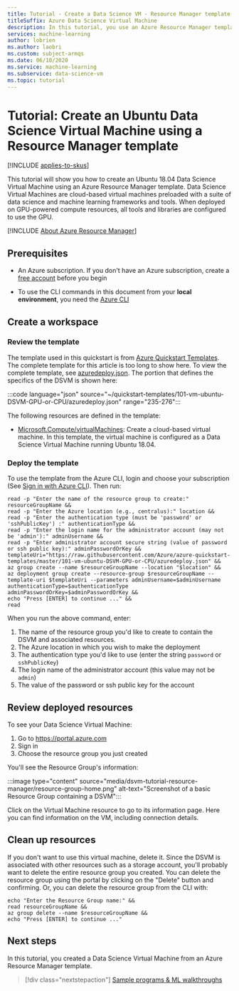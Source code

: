 ```yaml
---
title: Tutorial - Create a Data Science VM - Resource Manager template
titleSuffix: Azure Data Science Virtual Machine 
description: In this tutorial, you use an Azure Resource Manager template to quickly deploy a Data Science Virtual Machine
services: machine-learning
author: lobrien
ms.author: laobri
ms.custom: subject-armqs
ms.date: 06/10/2020
ms.service: machine-learning
ms.subservice: data-science-vm
ms.topic: tutorial
---
```


# Tutorial: Create an Ubuntu Data Science Virtual Machine using a Resource Manager template
[!INCLUDE [applies-to-skus](../../../includes/aml-applies-to-basic-enterprise-sku.md)]

This tutorial will show you how to create an Ubuntu 18.04 Data Science Virtual Machine using an Azure Resource Manager template. Data Science Virtual Machines are cloud-based virtual machines preloaded with a suite of data science and machine learning frameworks and tools. When deployed on GPU-powered compute resources, all tools and libraries are configured to use the GPU. 

[!INCLUDE [About Azure Resource Manager](../../../includes/resource-manager-quickstart-introduction.md)]

## Prerequisites

* An Azure subscription. If you don't have an Azure subscription, create a [free account](https://aka.ms/AMLFree) before you begin

* To use the CLI commands in this document from your **local environment**, you need the [Azure CLI](https://docs.microsoft.com/cli/azure/install-azure-cli?view=azure-cli-latest)

## Create a workspace

### Review the template

The template used in this quickstart is from [Azure Quickstart Templates](https://azure.microsoft.com/resources/templates/101-vm-ubuntu-DSVM-GPU-or-CPU/). The complete template for this article is too long to show here. To view the complete template, see [azuredeploy.json](https://raw.githubusercontent.com/Azure/azure-quickstart-templates/master/101-vm-ubuntu-DSVM-GPU-or-CPU/azuredeploy.json). The portion that defines the specifics of the DSVM is shown here:

:::code language="json" source="~/quickstart-templates/101-vm-ubuntu-DSVM-GPU-or-CPU/azuredeploy.json" range="235-276":::

The following resources are defined in the template:

* [Microsoft.Compute/virtualMachines](/azure/templates/microsoft.compute/virtualmachines): Create a cloud-based virtual machine. In this template, the virtual machine is configured as a Data Science Virtual Machine running Ubuntu 18.04.

### Deploy the template 

To use the template from the Azure CLI, login and choose your subscription (See [Sign in with Azure CLI](https://docs.microsoft.com/cli/azure/authenticate-azure-cli?view=azure-cli-latest)). Then run:

```azurecli-interactive
read -p "Enter the name of the resource group to create:" resourceGroupName &&
read -p "Enter the Azure location (e.g., centralus):" location &&
read -p "Enter the authentication type (must be 'password' or 'sshPublicKey') :" authenticationType &&
read -p "Enter the login name for the administrator account (may not be 'admin'):" adminUsername &&
read -p "Enter administrator account secure string (value of password or ssh public key):" adminPasswordOrKey &&
templateUri="https://raw.githubusercontent.com/Azure/azure-quickstart-templates/master/101-vm-ubuntu-DSVM-GPU-or-CPU/azuredeploy.json" &&
az group create --name $resourceGroupName --location "$location" &&
az deployment group create --resource-group $resourceGroupName --template-uri $templateUri --parameters adminUsername=$adminUsername authenticationType=$authenticationType adminPasswordOrKey=$adminPasswordOrKey && 
echo "Press [ENTER] to continue ..." &&
read
```

When you run the above command, enter:

1. The name of the resource group you'd like to create to contain the DSVM and associated resources. 
1. The Azure location in which you wish to make the deployment
1. The authentication type you'd like to use (enter the string `password` or `sshPublicKey`)
1. The login name of the administrator account (this value may not be `admin`)
1. The value of the password or ssh public key for the account

## Review deployed resources

To see your Data Science Virtual Machine:

1. Go to https://portal.azure.com 
1. Sign in 
1. Choose the resource group you just created

You'll see the Resource Group's information: 

:::image type="content" source="media/dsvm-tutorial-resource-manager/resource-group-home.png" alt-text="Screenshot of a basic Resource Group containing a DSVM":::

Click on the Virtual Machine resource to go to its information page. Here you can find information on the VM, including connection details. 

## Clean up resources

If you don't want to use this virtual machine, delete it. Since the DSVM is associated with other resources such as a storage account, you'll probably want to delete the entire resource group you created. You can delete the resource group using the portal by clicking on the "Delete" button and confirming. Or, you can delete the resource group from the CLI with: 

```azurecli-interactive
echo "Enter the Resource Group name:" &&
read resourceGroupName &&
az group delete --name $resourceGroupName &&
echo "Press [ENTER] to continue ..."
```

## Next steps

In this tutorial, you created a Data Science Virtual Machine from an Azure Resource Manager template. 

> [!div class="nextstepaction"]
> [Sample programs & ML walkthroughs](dsvm-samples-and-walkthroughs.md)
